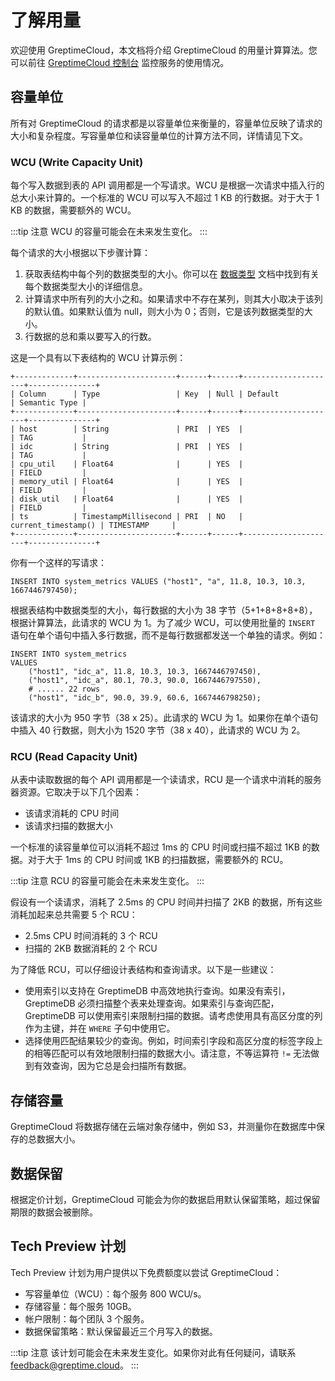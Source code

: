 # 了解用量

欢迎使用 GreptimeCloud，本文档将介绍 GreptimeCloud 的用量计算算法。您可以前往 [GreptimeCloud 控制台](https://console.greptime.cloud/) 监控服务的使用情况。

## 容量单位

所有对 GreptimeCloud 的请求都是以容量单位来衡量的，容量单位反映了请求的大小和复杂程度。写容量单位和读容量单位的计算方法不同，详情请见下文。

### WCU (Write Capacity Unit)

每个写入数据到表的 API 调用都是一个写请求。WCU 是根据一次请求中插入行的总大小来计算的。一个标准的 WCU 可以写入不超过 1 KB 的行数据。对于大于 1 KB 的数据，需要额外的 WCU。

:::tip 注意
WCU 的容量可能会在未来发生变化。
:::

每个请求的大小根据以下步骤计算：

1. 获取表结构中每个列的数据类型的大小。你可以在 [数据类型](/reference/sql/data-types.md) 文档中找到有关每个数据类型大小的详细信息。
2. 计算请求中所有列的大小之和。如果请求中不存在某列，则其大小取决于该列的默认值。如果默认值为 null，则大小为 0；否则，它是该列数据类型的大小。
3. 行数据的总和乘以要写入的行数。

这是一个具有以下表结构的 WCU 计算示例：

```shell
+-------------+----------------------+------+------+---------------------+---------------+
| Column      | Type                 | Key  | Null | Default             | Semantic Type |
+-------------+----------------------+------+------+---------------------+---------------+
| host        | String               | PRI  | YES  |                     | TAG           |
| idc         | String               | PRI  | YES  |                     | TAG           |
| cpu_util    | Float64              |      | YES  |                     | FIELD         |
| memory_util | Float64              |      | YES  |                     | FIELD         |
| disk_util   | Float64              |      | YES  |                     | FIELD         |
| ts          | TimestampMillisecond | PRI  | NO   | current_timestamp() | TIMESTAMP     |
+-------------+----------------------+------+------+---------------------+---------------+
```

你有一个这样的写请求：

```shell
INSERT INTO system_metrics VALUES ("host1", "a", 11.8, 10.3, 10.3, 1667446797450);
```

根据表结构中数据类型的大小，每行数据的大小为 38 字节（5+1+8+8+8+8），根据计算算法，此请求的 WCU 为 1。为了减少 WCU，可以使用批量的 `INSERT` 语句在单个语句中插入多行数据，而不是每行数据都发送一个单独的请求。例如：

```shell
INSERT INTO system_metrics
VALUES
    ("host1", "idc_a", 11.8, 10.3, 10.3, 1667446797450),
    ("host1", "idc_a", 80.1, 70.3, 90.0, 1667446797550),
    # ...... 22 rows
    ("host1", "idc_b", 90.0, 39.9, 60.6, 1667446798250);
```

该请求的大小为 950 字节（38 x 25）。此请求的 WCU 为 1。如果你在单个语句中插入 40 行数据，则大小为 1520 字节（38 x 40），此请求的 WCU 为 2。

### RCU (Read Capacity Unit)

从表中读取数据的每个 API 调用都是一个读请求，RCU 是一个请求中消耗的服务器资源。它取决于以下几个因素：

- 该请求消耗的 CPU 时间
- 该请求扫描的数据大小

一个标准的读容量单位可以消耗不超过 1ms 的 CPU 时间或扫描不超过 1KB 的数据。对于大于 1ms 的 CPU 时间或 1KB 的扫描数据，需要额外的 RCU。

:::tip 注意
RCU 的容量可能会在未来发生变化。
:::

假设有一个读请求，消耗了 2.5ms 的 CPU 时间并扫描了 2KB 的数据，所有这些消耗加起来总共需要 5 个 RCU：

- 2.5ms CPU 时间消耗的 3 个 RCU
- 扫描的 2KB 数据消耗的 2 个 RCU

为了降低 RCU，可以仔细设计表结构和查询请求。以下是一些建议：

- 使用索引以支持在 GreptimeDB 中高效地执行查询。如果没有索引，GreptimeDB 必须扫描整个表来处理查询。如果索引与查询匹配，GreptimeDB 可以使用索引来限制扫描的数据。请考虑使用具有高区分度的列作为主键，并在 `WHERE` 子句中使用它。
- 选择使用匹配结果较少的查询。例如，时间索引字段和高区分度的标签字段上的相等匹配可以有效地限制扫描的数据大小。请注意，不等运算符 `!=` 无法做到有效查询，因为它总是会扫描所有数据。

## 存储容量

GreptimeCloud 将数据存储在云端对象存储中，例如 S3，并测量你在数据库中保存的总数据大小。

## 数据保留

根据定价计划，GreptimeCloud 可能会为你的数据启用默认保留策略，超过保留期限的数据会被删除。

## Tech Preview 计划

Tech Preview 计划为用户提供以下免费额度以尝试 GreptimeCloud：

- 写容量单位（WCU）：每个服务 800 WCU/s。
- 存储容量：每个服务 10GB。
- 帐户限制：每个团队 3 个服务。
- 数据保留策略：默认保留最近三个月写入的数据。

:::tip 注意
该计划可能会在未来发生变化。如果你对此有任何疑问，请联系 [feedback@greptime.cloud](mailto:feedback@greptime.cloud)。
:::
